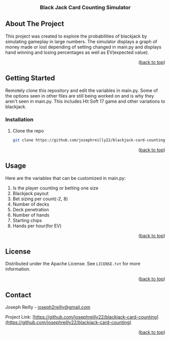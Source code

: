 <br />
<div align="center">
  <h3 align="center">Black Jack Card Counting Simulator</h3>
</div>

<!-- ABOUT THE PROJECT -->
## About The Project


This project was created to explore the probabilities of blackjack by simulating gameplay in large numbers. The simulator displays a graph of money made or lost depending of setting changed
in main.py and displays hand winning and losing percentages as well as EV(expected value).

<p align="right">(<a href="#readme-top">back to top</a>)</p>


<!-- GETTING STARTED -->
## Getting Started

Remotely clone this repository and edit the variables in main.py. Some of the options seen in other files are still being worked on and is why they aren't seen in main.py. This includes Hit Soft 17 
game and other variations to blackjack.


### Installation

1. Clone the repo
   ```sh
   git clone https://github.com/josephreilly22/blackjack-card-counting.git
   ```


<p align="right">(<a href="#readme-top">back to top</a>)</p>



<!-- USAGE EXAMPLES -->
## Usage

Here are the variables that can be customized in main.py:

1. Is the player counting or betting one size
2. Blackjack payout
3. Bet sizing per count(-2, 8)
4. Number of decks
5. Deck penetration
6. Number of hands
7. Starting chips
8. Hands per hour(for EV)

<p align="right">(<a href="#readme-top">back to top</a>)</p>


<!-- LICENSE -->
## License

Distributed under the Apache License. See `LICENSE.txt` for more information.

<p align="right">(<a href="#readme-top">back to top</a>)</p>



<!-- CONTACT -->
## Contact

Joseph Reilly - joseph2reilly@gmail.com

Project Link: [https://github.com/josephreilly22/blackjack-card-counting](https://github.com/josephreilly22/blackjack-card-counting)

<p align="right">(<a href="#readme-top">back to top</a>)</p>
